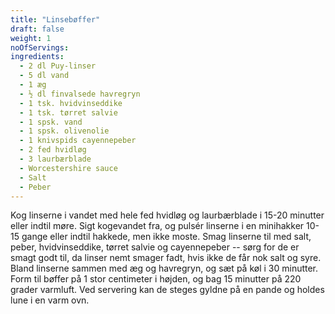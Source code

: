 ```yaml
---
title: "Linsebøffer"
draft: false
weight: 1
noOfServings: 
ingredients:
  - 2 dl Puy-linser
  - 5 dl vand
  - 1 æg
  - ½ dl finvalsede havregryn
  - 1 tsk. hvidvinseddike
  - 1 tsk. tørret salvie
  - 1 spsk. vand
  - 1 spsk. olivenolie
  - 1 knivspids cayennepeber
  - 2 fed hvidløg
  - 3 laurbærblade
  - Worcestershire sauce
  - Salt
  - Peber
---
```


Kog linserne i vandet med hele fed hvidløg og laurbærblade i 15-20
minutter eller indtil møre. Sigt kogevandet fra, og pulsér linserne i en
minihakker 10-15 gange eller indtil hakkede, men ikke moste. Smag
linserne til med salt, peber, hvidvinseddike, tørret salvie og
cayennepeber -- sørg for de er smagt godt til, da linser nemt smager
fadt, hvis ikke de får nok salt og syre. Bland linserne sammen med æg og
havregryn, og sæt på køl i 30 minutter. Form til bøffer på 1 stor
centimeter i højden, og bag 15 minutter på 220 grader varmluft. Ved
servering kan de steges gyldne på en pande og holdes lune i en varm ovn.

